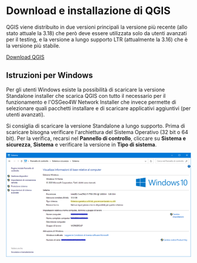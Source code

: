# Download e installazione di QGIS

QGIS viene distribuito in due versioni principali  la versione più recente (allo stato attuale la 3.18) che però deve essere utilizzata solo da utenti avanzati per il testing, e la versione a lungo supporto LTR (attualmente la 3.16) che è la versione più stabile.

[Download QGIS](https://www.qgis.org/it/site/forusers/download.html)


## Istruzioni per Windows

Per gli utenti Windows esiste la possibilità di scaricare la versione Standalone installer che scarica QGIS con tutto il necessario per il funzionamento e l'OSGeo4W Network Installer che invece permette di selezionare quali pacchetti installare e di scaricare applicativi aggiuntivi (per utenti avanzati).

Si consiglia di scaricare la versione Standalone a lungo supporto. Prima di scaricare bisogna verificare l'archiettura del Sistema Operativo (32 bit o 64 bit). Per la verifica, recarsi nel **Pannello di controllo**, cliccare su **Sistema e sicurezza**, **Sistema** e verificare la versione in **Tipo di sistema**.


![sistema](../../../images/sistema.png)


